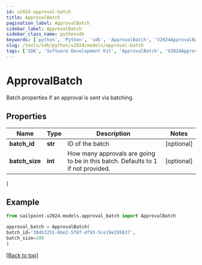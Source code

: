 ```yaml
---
id: v2024-approval-batch
title: ApprovalBatch
pagination_label: ApprovalBatch
sidebar_label: ApprovalBatch
sidebar_class_name: pythonsdk
keywords: ['python', 'Python', 'sdk', 'ApprovalBatch', 'V2024ApprovalBatch']
slug: /tools/sdk/python/v2024/models/approval-batch
tags: ['SDK', 'Software Development Kit', 'ApprovalBatch', 'V2024ApprovalBatch']
---
```


# ApprovalBatch

Batch properties if an approval is sent via batching.

## Properties

| Name | Type | Description | Notes |
| --- | --- | --- | --- |
| **batch_id** | **str** | ID of the batch | [optional] |
| **batch_size** | **int** | How many approvals are going to be in this batch. Defaults to 1 if not provided. | [optional] |

}

## Example

```python
from sailpoint.v2024.models.approval_batch import ApprovalBatch

approval_batch = ApprovalBatch(
batch_id='38453251-6be2-5f8f-df93-5ce19e295837',
batch_size=100
)

```

[[Back to top]](#)
